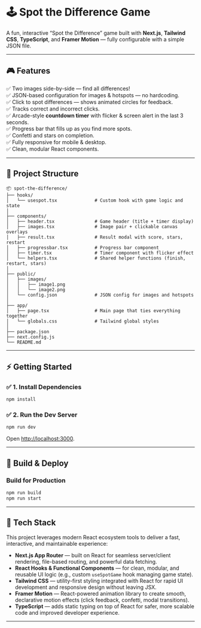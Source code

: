 # 🕹️ Spot the Difference Game

A fun, interactive “Spot the Difference” game built with **Next.js**, **Tailwind CSS**, **TypeScript**, and **Framer Motion** — fully configurable with a simple JSON file.

---

## 🎮 **Features**

✅ Two images side-by-side — find all differences!  
✅ JSON-based configuration for images & hotspots — no hardcoding.  
✅ Click to spot differences — shows animated circles for feedback.  
✅ Tracks correct and incorrect clicks.  
✅ Arcade-style **countdown timer** with flicker & screen alert in the last 3 seconds.  
✅ Progress bar that fills up as you find more spots.  
✅ Confetti and stars on completion.   
✅ Fully responsive for mobile & desktop.  
✅ Clean, modular React components.

---

## 📁 **Project Structure**

```
📦 spot-the-difference/
├── hooks/
│   └── usespot.tsx              # Custom hook with game logic and state
│
├── components/
│   ├── header.tsx               # Game header (title + timer display)
│   ├── images.tsx               # Image pair + clickable canvas overlays
│   ├── result.tsx               # Result modal with score, stars, restart
│   ├── progressbar.tsx          # Progress bar component
│   ├── timer.tsx                # Timer component with flicker effect
│   └── helpers.tsx              # Shared helper functions (finish, restart, stars)
│
├── public/
│   ├── images/
│   │   ├── image1.png
│   │   └── image2.png
│   └── config.json              # JSON config for images and hotspots
│
├── app/
│   ├── page.tsx                 # Main page that ties everything together
│   └── globals.css              # Tailwind global styles
│
├── package.json
├── next.config.js
└── README.md

````
---

## ⚡ **Getting Started**

### ✅ **1. Install Dependencies**

```bash
npm install
```

### ✅ **2. Run the Dev Server**

```bash
npm run dev
```

Open [http://localhost:3000](http://localhost:3000).

---

## 🚀 **Build & Deploy**

### **Build for Production**

```bash
npm run build
npm run start
```
---

## 🙌 Tech Stack

This project leverages modern React ecosystem tools to deliver a fast, interactive, and maintainable experience:

- **Next.js App Router** — built on React for seamless server/client rendering, file-based routing, and powerful data fetching.  
- **React Hooks & Functional Components** — for clean, modular, and reusable UI logic (e.g., custom `useSpotGame` hook managing game state).  
- **Tailwind CSS** — utility-first styling integrated with React for rapid UI development and responsive design without leaving JSX.  
- **Framer Motion** — React-powered animation library to create smooth, declarative motion effects (click feedback, confetti, modal transitions).  
- **TypeScript** — adds static typing on top of React for safer, more scalable code and improved developer experience.

---

```